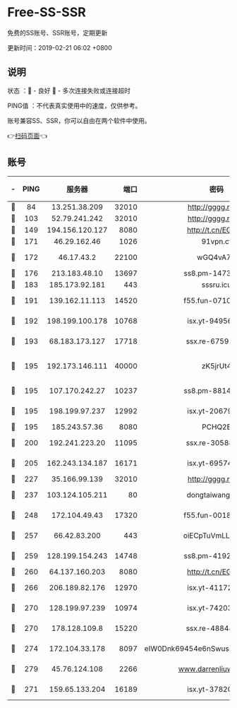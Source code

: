 # Free-SS-SSR

免费的SS账号、SSR账号，定期更新

更新时间：2019-02-21 06:02 +0800

## 说明

状态     ：🙂 - 良好 🙁 - 多次连接失败或连接超时

PING值   ：不代表真实使用中的速度，仅供参考。

账号兼容SS、SSR，你可以自由在两个软件中使用。

👉[扫码页面](https://liesauer.github.io/free-ss-ssr.github.io/)👈

## 账号

|-|PING|服务器|端口|密码|加密方式|区域|
|:----:|:----:|:-----:|-----:|:----:|:----:|:----:|
|🙂|84|13.251.38.209|32010|http://gggg.rocks|chacha20|SG|
|🙂|103|52.79.241.242|32010|http://gggg.rocks|chacha20|KR|
|🙂|149|194.156.120.127|8080|http://t.cn/EGJIyrl|rc4-md5|RU|
|🙂|171|46.29.162.46|1026|91vpn.cf|rc4-md5|RU|
|🙂|172|46.17.43.2|22100|wGQ4vA7D|aes-256-gcm|RU|
|🙂|176|213.183.48.10|13697|ss8.pm-14730262|rc4-md5|RU|
|🙂|183|185.173.92.181|443|sssru.icu|rc4-md5|RU|
|🙂|191|139.162.11.113|14520|f55.fun-07100280|aes-256-cfb|SG|
|🙂|192|198.199.100.178|10768|isx.yt-94956112|aes-256-cfb|US|
|🙂|193|68.183.173.127|17718|ssx.re-67591839|aes-256-cfb|US|
|🙂|195|192.173.146.111|40000|zK5jrUt4|chacha20-ietf-poly1305|US|
|🙂|195|107.170.242.27|10237|ss8.pm-88140208|aes-256-cfb|US|
|🙂|195|198.199.97.237|12992|isx.yt-20679076|aes-256-cfb|US|
|🙂|195|185.243.57.36|8080|PCHQ2E|rc4-md5|US|
|🙂|200|192.241.223.20|11095|ssx.re-30588279|aes-256-cfb|US|
|🙂|205|162.243.134.187|16171|isx.yt-69574996|aes-256-cfb|US|
|🙂|227|35.166.99.139|32010|http://gggg.rocks|chacha20|US|
|🙂|237|103.124.105.211|80|dongtaiwang.com|aes-256-cfb|US|
|🙂|248|172.104.49.43|17320|f55.fun-00182763|aes-256-cfb|SG|
|🙂|257|66.42.83.200|443|oiECpTuVmLLxk4Ts|aes-256-cfb|US|
|🙂|259|128.199.154.243|14748|ss8.pm-41926117|aes-256-cfb|SG|
|🙂|260|64.137.160.203|8080|http://t.cn/EGJIyrl|rc4-md5|CA|
|🙂|266|206.189.82.176|12970|isx.yt-41172883|aes-256-cfb|SG|
|🙂|270|128.199.97.239|10974|isx.yt-74203101|aes-256-cfb|SG|
|🙂|270|178.128.109.8|15220|ssx.re-48844991|aes-256-cfb|SG|
|🙂|274|172.104.33.178|8097|eIW0Dnk69454e6nSwuspv9DmS201tQ0D|aes-256-cfb|SG|
|🙂|279|45.76.124.108|2266|www.darrenliuwei.com|aes-256-cfb|AU|
|🙂|271|159.65.133.204|16189|isx.yt-37820855|aes-256-cfb|SG|
